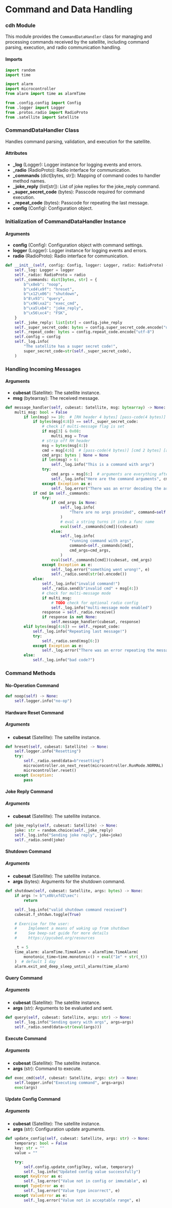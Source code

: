 # Command and Data Handling

### cdh Module
This module provides the `CommandDataHandler` class for managing and processing commands received by the satellite, including command parsing, execution, and radio communication handling.

#### Imports
```py title="cdh.py"
import random
import time

import alarm
import microcontroller
from alarm import time as alarmTime

from .config.config import Config
from .logger import Logger
from .protos.radio import RadioProto
from .satellite import Satellite
```

### CommandDataHandler Class
Handles command parsing, validation, and execution for the satellite.

#### Attributes
- **_log** (Logger): Logger instance for logging events and errors.
- **_radio** (RadioProto): Radio interface for communication.
- **_commands** (dict[bytes, str]): Mapping of command codes to handler method names.
- **_joke_reply** (list[str]): List of joke replies for the joke_reply command.
- **_super_secret_code** (bytes): Passcode required for command execution.
- **_repeat_code** (bytes): Passcode for repeating the last message.
- **config** (Config): Configuration object.

### Initialization of CommandDataHandler Instance

#### Arguments
- **config** (Config): Configuration object with command settings.
- **logger** (Logger): Logger instance for logging events and errors.
- **radio** (RadioProto): Radio interface for communication.

```py title="cdh.py"
def __init__(self, config: Config, logger: Logger, radio: RadioProto) -> None:
    self._log: Logger = logger
    self._radio: RadioProto = radio
    self._commands: dict[bytes, str] = {
        b"\x8eb": "noop",
        b"\xd4\x9f": "hreset",
        b"\x12\x06": "shutdown",
        b"8\x93": "query",
        b"\x96\xa2": "exec_cmd",
        b"\xa5\xb4": "joke_reply",
        b"\x56\xc4": "FSK",
    }
    self._joke_reply: list[str] = config.joke_reply
    self._super_secret_code: bytes = config.super_secret_code.encode("utf-8")
    self._repeat_code: bytes = config.repeat_code.encode("utf-8")
    self.config = config
    self._log.info(
        "The satellite has a super secret code!",
        super_secret_code=str(self._super_secret_code),
    )
```

### Handling Incoming Messages

#### Arguments
- **cubesat** (Satellite): The satellite instance.
- **msg** (bytearray): The received message.

```py title="cdh.py"
def message_handler(self, cubesat: Satellite, msg: bytearray) -> None:
    multi_msg: bool = False
        if len(msg) >= 10:  # [RH header 4 bytes] [pass-code(4 bytes)] [cmd 2 bytes]
            if bytes(msg[4:8]) == self._super_secret_code:
                # check if multi-message flag is set
                if msg[3] & 0x08:
                    multi_msg = True
                # strip off RH header
                msg = bytes(msg[4:])
                cmd = msg[4:6]  # [pass-code(4 bytes)] [cmd 2 bytes] [args]
                cmd_args: bytes | None = None
                if len(msg) > 6:
                    self._log.info("This is a command with args")
                try:
                    cmd_args = msg[6:]  # arguments are everything after
                    self._log.info("Here are the command arguments", cmd_args=cmd_args)
                except Exception as e:
                    self._log.error("There was an error decoding the arguments", e)
            if cmd in self._commands:
                try:
                    if cmd_args is None:
                        self._log.info(
                            "There are no args provided", command=self._commands[cmd]
                        )
                        # eval a string turns it into a func name
                        eval(self._commands[cmd])(cubesat)
                    else:
                        self._log.info(
                            "running command with args",
                            command=self._commands[cmd],
                            cmd_args=cmd_args,
                        )
                    eval(self._commands[cmd])(cubesat, cmd_args)
                except Exception as e:
                    self._log.error("something went wrong!", e)
                    self._radio.send(str(e).encode())
            else:
                self._log.info("invalid command!")
                self._radio.send(b"invalid cmd" + msg[4:])
                # check for multi-message mode
                if multi_msg:
                    # TODO check for optional radio config
                    self._log.info("multi-message mode enabled")
                response = self._radio.receive()
                if response is not None:
                    self.message_handler(cubesat, response)
        elif bytes(msg[4:6]) == self._repeat_code:
            self._log.info("Repeating last message!")
            try:
                self._radio.send(msg[6:])
            except Exception as e:
                self._log.error("There was an error repeating the message!", e)
        else:
            self._log.info("bad code?")
```

### Command Methods

#### No-Operation Command

```py title="cdh.py"
def noop(self) -> None:
    self.logger.info("no-op")
```

#### Hardware Reset Command

##### Arguments
- **cubesat** (Satellite): The satellite instance.

```py title="cdh.py"
def hreset(self, cubesat: Satellite) -> None:
    self.logger.info("Resetting")
    try:
        self._radio.send(data=b"resetting")
        microcontroller.on_next_reset(microcontroller.RunMode.NORMAL)
        microcontroller.reset()
    except Exception:
        pass
```

#### Joke Reply Command

##### Arguments
- **cubesat** (Satellite): The satellite instance.

```py title="cdh.py"
def joke_reply(self, cubesat: Satellite) -> None:
    joke: str = random.choice(self._joke_reply)
    self._log.info("Sending joke reply", joke=joke)
    self._radio.send(joke)
```

#### Shutdown Command

##### Arguments
- **cubesat** (Satellite): The satellite instance.
- **args** (bytes): Arguments for the shutdown command.

```py title="cdh.py"
def shutdown(self, cubesat: Satellite, args: bytes) -> None:
    if args != b"\x0b\xfdI\xec":
        return

    self._log.info("valid shutdown command received")
    cubesat.f_shtdwn.toggle(True)

    # Exercise for the user:
    #     Implement a means of waking up from shutdown
    #     See beep-sat guide for more details
    #     https://pycubed.org/resources

    _t = 5
    time_alarm: alarmTime.TimeAlarm = alarmTime.TimeAlarm(
        monotonic_time=time.monotonic() + eval("1e" + str(_t))
    )  # default 1 day
    alarm.exit_and_deep_sleep_until_alarms(time_alarm)
```

#### Query Command

##### Arguments
- **cubesat** (Satellite): The satellite instance.
- **args** (str): Arguments to be evaluated and sent.

```py title="cdh.py"
def query(self, cubesat: Satellite, args: str) -> None:
    self._log.info("Sending query with args", args=args)
    self._radio.send(data=str(eval(args)))
```

#### Execute Command

##### Arguments
- **cubesat** (Satellite): The satellite instance.
- **args** (str): Command to execute.

```py title="cdh.py"
def exec_cmd(self, cubesat: Satellite, args: str) -> None:
    self.logger.info("Executing command", args=args)
    exec(args)
```

#### Update Config Command

##### Arguments
- **cubesat** (Satellite): The satellite instance.
- **args** (str): Configuration update arguments.

```py title="cdh.py"
def update_config(self, cubesat: Satellite, args: str) -> None:
    temporary: bool = False
    key: str = ""
    value = ""

    try:
        self.config.update_config(key, value, temporary)
        self._log.info("Updated config value successfully")
    except KeyError as e:
        self._log.error("Value not in config or immutable", e)
    except TypeError as e:
        self._log.error("Value type incorrect", e)
    except ValueError as e:
        self._log.error("Value not in acceptable range", e)
```
